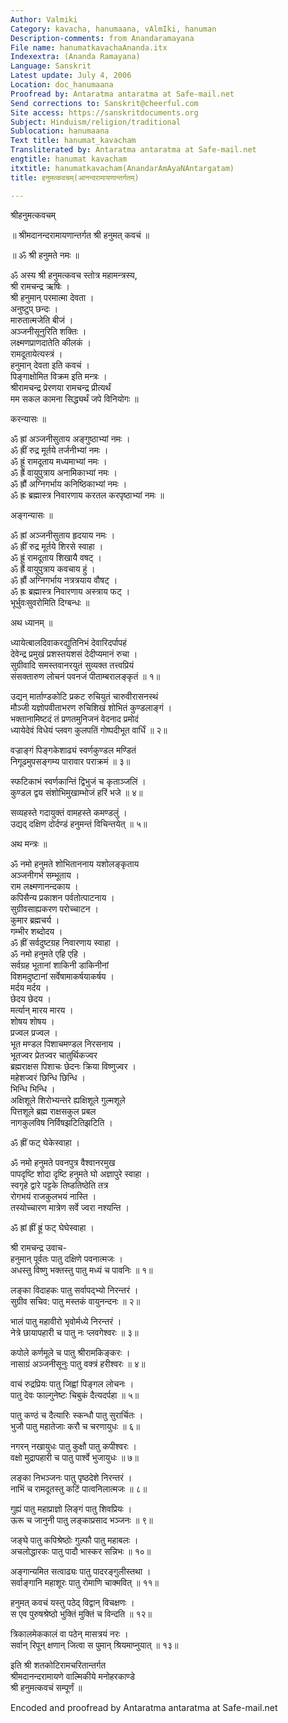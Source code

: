 ```yaml
---
Author: Valmiki
Category: kavacha, hanumaana, vAlmIki, hanuman
Description-comments: from Anandaramayana
File name: hanumatkavachaAnanda.itx
Indexextra: (Ananda Ramayana)
Language: Sanskrit
Latest update: July 4, 2006
Location: doc_hanumaana
Proofread by: Antaratma antaratma at Safe-mail.net
Send corrections to: Sanskrit@cheerful.com
Site access: https://sanskritdocuments.org
Subject: Hinduism/religion/traditional
Sublocation: hanumaana
Text title: hanumat_kavacham
Transliterated by: Antaratma antaratma at Safe-mail.net
engtitle: hanumat kavacham
itxtitle: hanumatkavacham(AnandarAmAyaNAntargatam)
title: हनुमत्कवचम्(आनन्दरामायणान्तर्गतम्)

---
```

  
 श्रीहनुमत्कवचम्   
  
॥ श्रीमदानन्दरामायणान्तर्गत श्री हनुमत् कवचं ॥  
  
॥ ॐ श्री हनुमते नमः ॥  
  
ॐ अस्य श्री हनुमत्कवच स्तोत्र महामन्त्रस्य,  
श्री रामचन्द्र ऋषिः ।  
श्री हनुमान् परमात्मा देवता ।  
अनुष्टुप् छन्दः ।  
मारुतात्मजेति बीजं ।  
अञ्जनीसूनुरिति शक्तिः ।  
लक्ष्मणप्राणदातेति कीलकं ।  
रामदूतायेत्यस्त्रं ।  
हनुमान् देवता इति कवचं ।  
पिङ्गाक्षोमित विक्रम इति मन्त्रः ।  
श्रीरामचन्द्र प्रेरणया रामचन्द्र प्रीत्यर्थं  
मम सकल कामना सिद्ध्यर्थं  जपे विनियोगः ॥  
  
करन्यासः ॥  
  
ॐ ह्रां अञ्जनीसुताय अङ्गुष्ठाभ्यां नमः ।  
ॐ ह्रीं रुद्र मूर्तये तर्जनीभ्यां नमः ।  
ॐ ह्रूं रामदूताय मध्यमाभ्यां नमः ।  
ॐ ह्रैं वायुपुत्राय  अनामिकाभ्यां नमः ।  
ॐ ह्रौं अग्निगर्भाय कनिष्ठिकाभ्यां नमः ।  
ॐ ह्रः ब्रह्मास्त्र निवारणाय करतल करपृष्ठाभ्यां नमः ॥  
  
अङ्गन्यासः ॥  
  
ॐ ह्रां अञ्जनीसुताय हृदयाय नमः ।  
ॐ ह्रीं रुद्र मूर्तये शिरसे स्वाहा ।  
ॐ ह्रूं रामदूताय शिखायै वषट् ।  
ॐ ह्रैं वायुपुत्राय  कवचाय हुं ।  
ॐ ह्रौं अग्निगर्भाय नत्रत्रयाय वौषट् ।  
ॐ ह्रः ब्रह्मास्त्र निवारणाय अस्त्राय फट् ।  
भूर्भुवःसुवरोमिति दिग्बन्धः ॥  
  
अथ ध्यानम् ॥  
  
ध्यायेत्बालदिवाकरद्युतिनिभं देवारिदर्पापहं  
देवेन्द्र प्रमुखं प्रशस्तयशसं देदीप्यमानं रुचा ।  
सुग्रीवादि समस्तवानरयुतं सुव्यक्त तत्त्वप्रियं  
संसक्तारुण लोचनं पवनजं पीताम्बरालङ्कृतं ॥ १॥  
  
उद्यन् मार्ताण्डकोटि प्रकट रुचियुतं चारुवीरासनस्थं  
मौञ्जी यज्ञोपवीताभरण रुचिशिखं शोभितं कुण्डलाङ्गं ।  
भक्तानामिष्टदं तं प्रणतमुनिजनं वेदनाद प्रमोदं  
ध्यायेदेवं विधेयं प्लवग कुलपतिं गोष्पदीभूत वार्धिं ॥ २॥  
  
वज्राङ्गं पिङ्गकेशाढ्यं स्वर्णकुण्डल मण्डितं  
निगूढमुपसङ्गम्य पारावार पराक्रमं ॥ ३॥  
  
स्फटिकाभं स्वर्णकान्तिं द्विभुजं च कृताञ्जलिं ।  
कुण्डल द्वय संशोभिमुखाम्भोजं हरिं भजे ॥ ४॥  
  
सव्यहस्ते गदायुक्तं वामहस्ते कमण्डलुं ।  
उद्यद् दक्षिण दोर्दण्डं हनुमन्तं विचिन्तयेत् ॥ ५॥  
  
अथ मन्त्रः ॥  
  
ॐ नमो हनुमते शोभिताननाय यशोलङ्कृताय  
अञ्जनीगर्भ सम्भूताय ।  
राम लक्ष्मणानन्दकाय ।  
कपिसैन्य प्रकाशन पर्वतोत्पाटनाय ।  
सुग्रीवसाह्यकरण परोच्चाटन ।  
कुमार ब्रह्मचर्य ।  
गम्भीर शब्दोदय ।  
ॐ ह्रीं सर्वदुष्टग्रह निवारणाय स्वाहा ।  
ॐ नमो हनुमते एहि एहि ।  
सर्वग्रह भूतानां शाकिनी डाकिनीनां  
विशमदुष्टानां सर्वेषामाकर्षयाकर्षय ।  
मर्दय मर्दय ।  
छेदय छेदय ।  
मर्त्यान् मारय मारय ।  
शोषय शोषय ।  
प्रज्वल प्रज्वल ।  
भूत मण्डल पिशाचमण्डल निरसनाय ।  
भूतज्वर प्रेतज्वर चातुर्थिकज्वर  
ब्रह्मराक्षस पिशाचः छेदनः क्रिया विष्णुज्वर ।  
महेशज्वरं छिन्धि छिन्धि ।  
भिन्धि भिन्धि ।  
अक्षिशूले शिरोभ्यन्तरे ह्यक्षिशूले गुल्मशूले  
पित्तशूले ब्रह्म राक्षसकुल प्रबल  
नागकुलविष निर्विषझटितिझटिति ।  
  
ॐ ह्रीं फट् घेकेस्वाहा ।  
  
ॐ नमो हनुमते पवनपुत्र वैश्वानरमुख  
पापदृष्टि शोदा दृष्टि हनुमते घो अज्ञापुरे स्वाहा ।  
स्वगृहे द्वारे पट्टके तिष्डतिष्ठेति तत्र  
रोगभयं राजकुलभयं नास्ति ।  
तस्योच्चारण मात्रेण सर्वे ज्वरा नश्यन्ति ।  
  
ॐ ह्रां ह्रीं ह्रूं फट् घेघेस्वाहा ।  
  
श्री रामचन्द्र उवाच-  
हनुमान् पूर्वतः पातु दक्षिणे पवनात्मजः ।  
अधस्तु विष्णु भक्तस्तु पातु मध्यं च पावनिः ॥ १॥  
  
लङ्का विदाहकः पातु सर्वापद्भ्यो निरन्तरं ।  
सुग्रीव सचिव: पातु मस्तकं वायुनन्दनः ॥ २॥  
  
भालं पातु महावीरो भृवोर्मध्ये निरन्तरं ।  
नेत्रे छायापहारी च पातु नः प्लवगेश्वरः ॥ ३॥  
  
कपोले कर्णमूले च पातु श्रीरामकिङ्करः ।  
नासाग्रं अञ्जनीसूनुः पातु वक्त्रं हरीश्वरः ॥ ४॥  
  
वाचं रुद्रप्रियः पातु जिह्वां पिङ्गल लोचनः ।  
पातु देवः फाल्गुनेष्टः चिबुकं दैत्यदर्पहा ॥ ५॥  
  
पातु कण्ठं च दैत्यारिः स्कन्धौ पातु सुरार्चितः ।  
भुजौ पातु महातेजाः करौ च चरणायुधः ॥ ६॥  
  
नगरन् नखायुधः पातु कुक्षौ पातु कपीश्वरः ।  
वक्षो मुद्रापहारी च पातु पार्श्वे भुजायुधः ॥ ७॥  
  
लङ्का निभञ्जनः पातु पृष्ठदेशे निरन्तरं ।  
नाभिं च रामदूतस्तु कटिं पात्वनिलात्मजः ॥ ८॥  
  
गुह्यं पातु महाप्राज्ञो लिङ्गं पातु शिवप्रियः ।  
ऊरू च जानुनी पातु लङ्काप्रसाद भञ्जनः ॥ ९॥  
  
जङ्घे पातु कपिश्रेष्ठोः गुल्फौ पातु महाबलः ।  
अचलोद्धारकः पातु पादौ भास्कर सन्निभः ॥ १०॥  
  
अङ्गान्यमित सत्वाढ्यः पातु पादरङ्गुलीस्तथा ।  
सर्वाङ्गानि महाशूरः पातु रोमाणि चाक्मवित् ॥ ११॥  
  
हनुमत् कवचं यस्तु पठेद् विद्वान् विचक्षणः ।  
स एव पुरुषश्रेष्ठो भुक्तिं मुक्तिं च विन्दति ॥ १२॥  
  
त्रिकालमेककालं वा पठेन् मासत्रयं नरः ।  
सर्वान् रिपून् क्षणान् जित्वा स पुमान् श्रियमाप्नुयात् ॥ १३॥  
  
इति श्री शतकोटिरामचरितान्तर्गत  
श्रीमदानन्दरामायणे वाल्मिकीये मनोहरकाण्डे  
श्री हनुमत्कवचं सम्पूर्णं ॥  
  
  
  
  
  
Encoded and proofread by Antaratma antaratma at Safe-mail.net  
  

